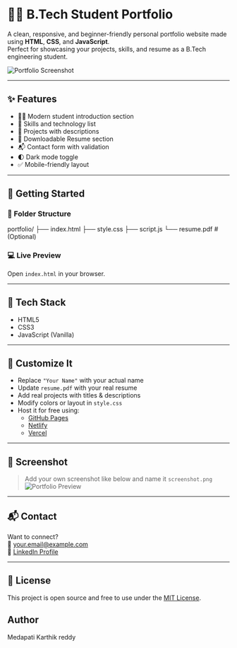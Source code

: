 # 👨‍💻 B.Tech Student Portfolio

A clean, responsive, and beginner-friendly personal portfolio website made using **HTML**, **CSS**, and **JavaScript**.  
Perfect for showcasing your projects, skills, and resume as a B.Tech engineering student.

![Portfolio Screenshot](screenshot.png)

---

## ✨ Features

- 🧑‍🎓 Modern student introduction section
- 🧠 Skills and technology list
- 📁 Projects with descriptions
- 📄 Downloadable Resume section
- 📬 Contact form with validation
- 🌓 Dark mode toggle
- ✅ Mobile-friendly layout

---

## 🚀 Getting Started

### 📂 Folder Structure
portfolio/
├── index.html
├── style.css
├── script.js
└── resume.pdf # (Optional)

### 💻 Live Preview

Open `index.html` in your browser.

---

## 🔧 Tech Stack

- HTML5
- CSS3
- JavaScript (Vanilla)

---

## 📝 Customize It

- Replace `"Your Name"` with your actual name
- Update `resume.pdf` with your real resume
- Add real projects with titles & descriptions
- Modify colors or layout in `style.css`
- Host it for free using:
  - [GitHub Pages](https://pages.github.com/)
  - [Netlify](https://netlify.com/)
  - [Vercel](https://vercel.com/)

---

## 📸 Screenshot

> Add your own screenshot like below and name it `screenshot.png`  
> ![Portfolio Preview](screenshot.png)

---

## 📬 Contact

Want to connect?  
📧 your.email@example.com  
🔗 [LinkedIn Profile](https://linkedin.com/in/yourusername)

---

## 📄 License

This project is open source and free to use under the [MIT License](LICENSE).

## Author
Medapati Karthik reddy
